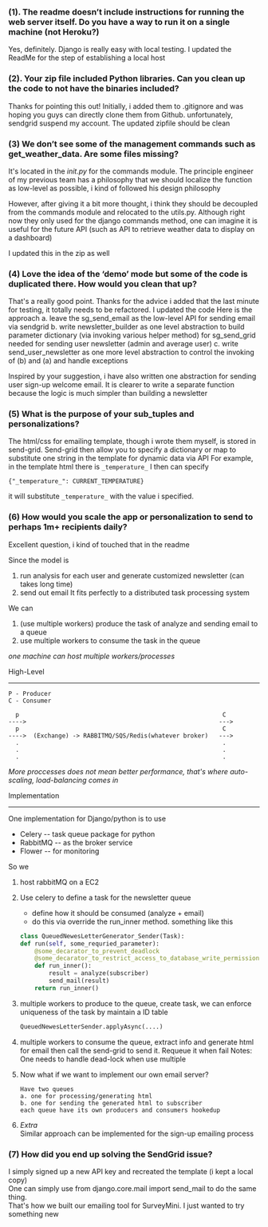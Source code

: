 
### (1). The readme doesn’t include instructions for running the web server itself. Do you have a way to run it on a single machine (not Heroku?)

Yes, definitely. Django is really easy with local testing. I updated the ReadMe for the step of establishing a local host

### (2). Your zip file included Python libraries. Can you clean up the code to not have the binaries included?


Thanks for pointing this out! Initially, i added them to .gitignore and was hoping you guys can directly clone them from Github. unfortunately, sendgrid suspend my account.
The updated zipfile should be clean

### (3) We don’t see some of the management commands such as get_weather_data. Are some files missing?

It's located in the *_init_.py* for the commands module.
The principle engineer of my previous team has a philosophy that we should localize the function
as low-level as possible, i kind of followed his design philosophy

However, after giving it a bit more thought, i think they should be decoupled from the commands module and relocated to the utils.py.
Although right now they only used for the django commands method, one can imagine it is useful
for the future API (such as API to retrieve weather data to display on a dashboard)

I updated this in the zip as well

### (4) Love the idea of the ‘demo’ mode but some of the code is duplicated there. How would you clean that up?

That's a really good point. Thanks for the advice
i added that the last minute for testing, it totally needs to be refactored. I updated the code
Here is the approach
  a. leave the sg_send_email as the low-level API for sending email via sendgrid
  b. write newsletter_builder as one level abstraction to build parameter dictionary (via invoking various helper method) for sg_send_grid needed for sending user newsletter (admin and average user)
  c. write send_user_newsletter as one more level abstraction to control the invoking of (b) and (a) and handle exceptions


Inspired by your suggestion, i have also written one abstraction for sending user sign-up welcome email. It is clearer to write a separate function because the logic is much simpler than building a newsletter


### (5) What is the purpose of your sub_tuples and personalizations?

The html/css for emailing template, though i wrote them myself, is stored in send-grid.
Send-grid then allow you to specify a dictionary or map to substitute one string in the template for dynamic data via API
For example, in the template html
there is ```_temperature_``` I then can specify
```
{"_temperature_": CURRENT_TEMPERATURE}
```
it will substitute ```_temperature_``` with the value i specified.
### (6) How would you scale the app or personalization to send to perhaps 1m+ recipients daily?
Excellent question, i kind of touched that in the readme

Since the model is
1. run analysis for each user and generate customized newsletter (can takes long time)
2. send out email
It fits perfectly to a distributed task processing system

We can

1. (use multiple workers) produce the task of analyze and sending email to a queue
2. use multiple workers to consume the task in the queue

_one machine can host multiple workers/processes_

High-Level
_____
```
P - Producer
C - Consumer

  p                                                         C
---->                                                      --->
  p                                                         C
---->  (Exchange) -> RABBITMQ/SQS/Redis(whatever broker)   --->
  .                                                         .
  .                                                         .
  .                                                         .
```
_More proccesses does not mean better performance, that's where auto-scaling, load-balancing comes in_

Implementation
________________
One implementation for Django/python is to use
* Celery -- task queue package for python
* RabbitMQ -- as the broker service
* Flower -- for monitoring

So we
1.  host rabbitMQ on a EC2
2.  Use celery to define a task for the newsletter queue
    * define how it should be consumed (analyze + email)
    *  do this via override the run_inner method. something like this

    ```python
    class QueuedNewesLetterGenerator_Sender(Task):
    def run(self, some_requried_parameter):
        @some_decarator_to_prevent_deadlock
        @some_decarator_to_restrict_access_to_database_write_permission
        def run_inner():
            result = analyze(subscriber)
            send_mail(result)
        return run_inner()

    ```
3. multiple workers to produce to the queue, create task, we can enforce uniqueness of the task by maintain a ID table
    ```python
    QueuedNewesLetterSender.applyAsync(....)

    ```
4. multiple workers to consume the queue, extract info and generate html for email then call the send-grid to send it. Requeue it when fail
Notes: One needs to handle dead-lock when use multiple

5. Now what if we want to implement our own email server?
    ```
    Have two queues
    a. one for processing/generating html
    b. one for sending the generated html to subscriber
    each queue have its own producers and consumers hookedup
    ```


6. *Extra*  
  Similar approach can be implemented for the sign-up emailing process

### (7) How did you end up solving the SendGrid issue?
I simply signed up a new API key and recreated the template (i kept a local copy)   
One can simply use from django.core.mail import send_mail to do the same thing.   
That's how we built our emailing tool for SurveyMini. I just wanted to try something new
